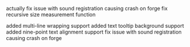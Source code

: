 actually fix issue with sound registration causing crash on forge
fix recursive size measurement function

added multi-line wrapping support
added text tooltip background support
added nine-point text alignment support
fix issue with sound registration causing crash on forge